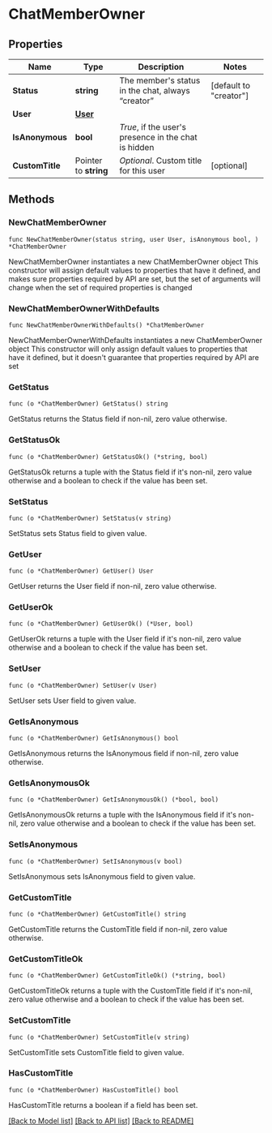 # ChatMemberOwner

## Properties

Name | Type | Description | Notes
------------ | ------------- | ------------- | -------------
**Status** | **string** | The member&#39;s status in the chat, always “creator” | [default to "creator"]
**User** | [**User**](User.md) |  | 
**IsAnonymous** | **bool** | *True*, if the user&#39;s presence in the chat is hidden | 
**CustomTitle** | Pointer to **string** | *Optional*. Custom title for this user | [optional] 

## Methods

### NewChatMemberOwner

`func NewChatMemberOwner(status string, user User, isAnonymous bool, ) *ChatMemberOwner`

NewChatMemberOwner instantiates a new ChatMemberOwner object
This constructor will assign default values to properties that have it defined,
and makes sure properties required by API are set, but the set of arguments
will change when the set of required properties is changed

### NewChatMemberOwnerWithDefaults

`func NewChatMemberOwnerWithDefaults() *ChatMemberOwner`

NewChatMemberOwnerWithDefaults instantiates a new ChatMemberOwner object
This constructor will only assign default values to properties that have it defined,
but it doesn't guarantee that properties required by API are set

### GetStatus

`func (o *ChatMemberOwner) GetStatus() string`

GetStatus returns the Status field if non-nil, zero value otherwise.

### GetStatusOk

`func (o *ChatMemberOwner) GetStatusOk() (*string, bool)`

GetStatusOk returns a tuple with the Status field if it's non-nil, zero value otherwise
and a boolean to check if the value has been set.

### SetStatus

`func (o *ChatMemberOwner) SetStatus(v string)`

SetStatus sets Status field to given value.


### GetUser

`func (o *ChatMemberOwner) GetUser() User`

GetUser returns the User field if non-nil, zero value otherwise.

### GetUserOk

`func (o *ChatMemberOwner) GetUserOk() (*User, bool)`

GetUserOk returns a tuple with the User field if it's non-nil, zero value otherwise
and a boolean to check if the value has been set.

### SetUser

`func (o *ChatMemberOwner) SetUser(v User)`

SetUser sets User field to given value.


### GetIsAnonymous

`func (o *ChatMemberOwner) GetIsAnonymous() bool`

GetIsAnonymous returns the IsAnonymous field if non-nil, zero value otherwise.

### GetIsAnonymousOk

`func (o *ChatMemberOwner) GetIsAnonymousOk() (*bool, bool)`

GetIsAnonymousOk returns a tuple with the IsAnonymous field if it's non-nil, zero value otherwise
and a boolean to check if the value has been set.

### SetIsAnonymous

`func (o *ChatMemberOwner) SetIsAnonymous(v bool)`

SetIsAnonymous sets IsAnonymous field to given value.


### GetCustomTitle

`func (o *ChatMemberOwner) GetCustomTitle() string`

GetCustomTitle returns the CustomTitle field if non-nil, zero value otherwise.

### GetCustomTitleOk

`func (o *ChatMemberOwner) GetCustomTitleOk() (*string, bool)`

GetCustomTitleOk returns a tuple with the CustomTitle field if it's non-nil, zero value otherwise
and a boolean to check if the value has been set.

### SetCustomTitle

`func (o *ChatMemberOwner) SetCustomTitle(v string)`

SetCustomTitle sets CustomTitle field to given value.

### HasCustomTitle

`func (o *ChatMemberOwner) HasCustomTitle() bool`

HasCustomTitle returns a boolean if a field has been set.


[[Back to Model list]](../README.md#documentation-for-models) [[Back to API list]](../README.md#documentation-for-api-endpoints) [[Back to README]](../README.md)


